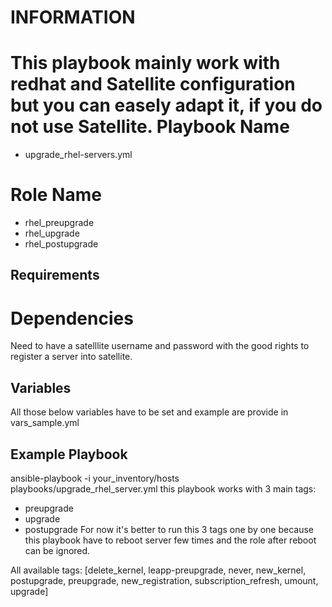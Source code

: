 INFORMATION
===========
This playbook mainly work with redhat and Satellite configuration but you can easely adapt it, if you do not use Satellite.
Playbook Name
=============
  - upgrade_rhel-servers.yml

Role Name
=========

  - rhel_preupgrade
  - rhel_upgrade
  - rhel_postupgrade


Requirements
------------


Dependencies
============
Need to have a satelllite username and password with the good rights to register a server into satellite.

Variables
--------------
All those below variables have to be set and example are provide in vars_sample.yml


Example Playbook
----------------

ansible-playbook -i your_inventory/hosts playbooks/upgrade_rhel_server.yml
this playbook works with 3 main tags: 
  - preupgrade
  - upgrade
  - postupgrade
For now it's better to run this 3 tags one by one because this playbook have to reboot server
few times and the role after reboot can be ignored.

All available tags:
[delete_kernel, leapp-preupgrade, never, new_kernel, postupgrade, preupgrade, new_registration, subscription_refresh, umount, upgrade]

